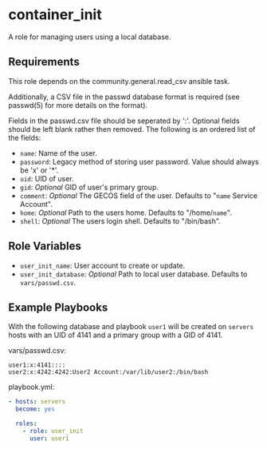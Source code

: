 container_init
==============

A role for managing users using a local database.

Requirements
------------

This role depends on the community.general.read_csv ansible task.

Additionally, a CSV file in the passwd database format is required (see passwd(5) for more details on the format). 

Fields in the passwd.csv file should be seperated by ':'. Optional fields should be left blank rather then removed. The following is an ordered list of the fields:

- `name`: Name of the user.
- `password`: Legacy method of storing user password. Value should always be 'x' or '*'.
- `uid`: UID of user.
- `gid`: *Optional* GID of user's primary group.
- `comment`: *Optional* The GECOS field of the user. Defaults to "`name` Service Account".
- `home`: *Optional* Path to the users home. Defaults to "/home/`name`".
- `shell`: *Optional* The users login shell. Defaults to "/bin/bash".

Role Variables
--------------

- `user_init_name`: User account to create or update.
- `user_init_database`: *Optional* Path to local user database. Defaults to `vars/passwd.csv`.

Example Playbooks
-----------------

With the following database and playbook `user1` will be created on `servers` hosts with an UID of 4141 and a primary group with a GID of 4141.

vars/passwd.csv:
``` csv
user1:x:4141::::
user2:x:4242:4242:User2 Account:/var/lib/user2:/bin/bash
```

playbook.yml:
``` yaml
- hosts: servers
  become: yes

  roles:
    - role: user_init
      user: user1
```

